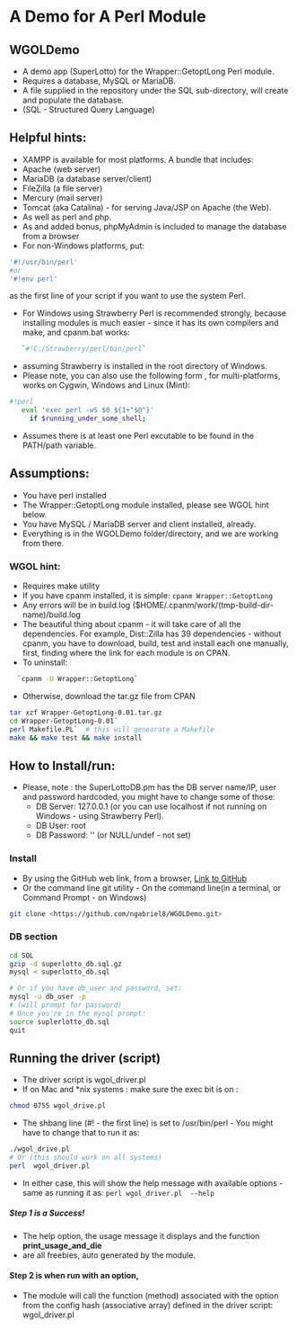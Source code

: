 # **A Demo for A Perl Module**
## WGOLDemo

* A demo app (SuperLotto) for the Wrapper::GetoptLong Perl module.
* Requires a database, MySQL or MariaDB.
* A file supplied in the repository under the SQL sub-directory, will create and populate the database.
*  (SQL - Structured Query Language)


## Helpful hints:

* XAMPP is available for most platforms. A bundle that includes:
*  Apache (web server)
*  MariaDB (a database server/client)
*  FileZilla (a file server)
*  Mercury (mail server)
*  Tomcat (aka Catalina) - for serving Java/JSP on Apache (the Web).
*  As well as perl and php.
*  As and added bonus, phpMyAdmin is included to manage the database from a browser
*  For non-Windows platforms, put:
```sh
'#!/usr/bin/perl' 
#or
'#!env perl'
```
as the first line of your script if you want to use the system Perl.
* For Windows using Strawberry Perl is recommended strongly, because installing modules is much easier - since it has its own compilers and make, and cpanm.bat works:
```sh
   `#!C:/Strawberry/perl/bin/perl`
   ```
   *   assuming Strawberry is installed in the root directory of Windows.
   *  Please note, you can also use the following form , for multi-platforms, works on Cygwin, Windows and Linux (Mint):
```sh
#!perl
   eval 'exec perl -wS $0 ${1+"$@"}'
     if $running_under_some_shell;
```
*  Assumes there is at least one Perl excutable to be found in the PATH/path variable.

## Assumptions:
* You have perl installed
* The Wrapper::GetoptLong module installed, please see WGOL hint below.
* You have MySQL / MariaDB server and client installed, already.
* Everything is in the WGOLDemo folder/directory, and we are working from there.

### WGOL hint:
* Requires make utility
* If you have cpanm installed, it is simple: 
`cpanm Wrapper::GetoptLong`
* Any errors will be in build.log ($HOME/.cpanm/work/(tmp-build-dir-name)/build.log
* The beautiful thing about cpanm - it will take care of all the dependencies.
  For example, Dist::Zilla has 39 dependencies - without cpanm, you have to download, build, test and install each one manually, first, finding where
the link for each module is on CPAN.
* To uninstall:
```sh
  `cpanm -U Wrapper::GetoptLong`
```
* Otherwise, download the tar.gz file from CPAN
```sh
tar xzf Wrapper-GetoptLong-0.01.tar.gz
cd Wrapper-GetoptLong-0.01`
perl Makefile.PL`  # this will genearate a Makefile
make && make test && make install
```

## How to Install/run:
* Please, note : the SuperLottoDB.pm has the DB server name/IP,  user and password hardcoded, you might have to change some of those:
  *  DB Server: 127.0.0.1  (or you can use localhost if not running on Windows - using Strawberry Perl).
  *  DB User:  root
  *  DB Password: '' (or NULL/undef - not set)

### Install 
  *  By using the GitHub web link, from a browser,
      [Link to GitHub](https://github.com/ngabriel8/WGOLDemo)
  *  Or the command line git utility - On the command line(in a terminal, or Command Prompt - on Windows)
```sh
git clone <https://github.com/ngabriel8/WGOLDemo.git>
```

###  DB section
```sh
cd SQL
gzip -d superlotto_db.sql.gz
mysql < superlotto_db.sql

# Or if you have db_user and password, set:
mysql -u db_user -p
# (will prompt for password)
# Once you're in the mysql prompt:
source suplerlotto_db.sql
quit
```

## Running the driver (script)

* The driver script is wgol_driver.pl
* If on Mac and \*nix systems : make sure the exec bit is on :
```sh
chmod 0755 wgol_drive.pl
```
*   The shbang line (#! - the first line) is set to /usr/bin/perl - You might have to change that to run it as:
```sh
./wgol_drive.pl
# Or (this should work on all systems)
perl  wgol_driver.pl
```
* In either case, this will show the help message with available options - same as running it as:
`perl wgol_driver.pl  --help`

##### Step 1 is a  Success!
*  The help option, the usage message it displays and the function **print\_usage\_and\_die**
*  are all freebies, auto generated by the module.
#### Step 2 is when run with an option,
* The module will call the function (method) associated with the option
    from the config hash (associative array)
    defined in the driver script:  wgol_driver.pl
